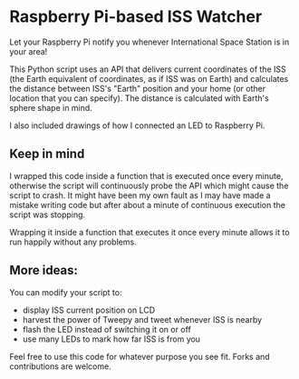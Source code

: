 # Raspberry Pi-based ISS Watcher

Let your Raspberry Pi notify you whenever International Space Station is in your area!

This Python script uses an API that delivers current coordinates of the ISS (the Earth equivalent of coordinates, as if ISS was on Earth) and calculates the distance between ISS's "Earth" position and your home (or other location that you can specify). The distance is calculated with Earth's sphere shape in mind.

I also included drawings of how I connected an LED to Raspberry Pi.

## Keep in mind

I wrapped this code inside a function that is executed once every minute, otherwise the script will continuously probe the API which might cause the script to crash. It might have been my own fault as I may have made a mistake writing code but after about a minute of continuous execution the script was stopping.

Wrapping it inside a function that executes it once every minute allows it to run happily without any problems.

## More ideas:

You can modify your script to:

* display ISS current position on LCD
* harvest the power of Tweepy and tweet whenever ISS is nearby
* flash the LED instead of switching it on or off
* use many LEDs to mark how far ISS is from you

Feel free to use this code for whatever purpose you see fit. Forks and contributions are welcome.